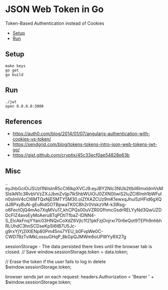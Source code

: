 # JSON Web Token in Go


Token-Based Authentication instead of Cookies

* [Setup](#setup)
* [Run](#run)

## Setup

    make keys
    go get
    go build

## Run

    ./jwt
    open 0.0.0.0:3000

## References

* https://auth0.com/blog/2014/01/07/angularjs-authentication-with-cookies-vs-token/
* https://sendgrid.com/blog/tokens-tokens-intro-json-web-tokens-jwt-go/
* https://gist.github.com/cryptix/45c33ecf0ae54828e63b

## Misc

<base64-encoded header>.<base64-encoded claims>.<base64-encoded signature>
eyJhbGciOiJSUzI1NiIsInR5cCI6IkpXVCJ9.eyJBY2Nlc3NUb2tlbiI6ImxldmVsMSIsIkN1c3RvbVVzZXJJbmZvIjp7Ik5hbWUiOiJ0ZXN0IiwiS2luZCI6Imh1bWFuIn0sImV4cCI6MTQxNjE5MTY5M30.oiZfXAZCUz9mK1ewxqJhui5zHFid6gXQdJRPxyBuN-gEuRidGOTBpwaTK0CBh2r0VskzVM-k3IRsg-o6FectOjQ4mAo7XqMVu17_khCPQs00uVZR0GfhmcGsdrRELYyNd3QwUZDDcFIZ4avoEyMoAeru8TqPDtiTfbaZ-IDNN4-S_ElcAkFnqYYaic03HNQxCoXdZ6VjIc1f21pkFzjOnjrxr70r6eQot9TEPh9nhbhRLUhdC3hnSCDseKpSi6tB7U5Jc-g9rxYjYj2IXIENp80Pm45ns7YEU_b0FvpWe0C-CWD78zTvIMkLossuGHqP_8kGpQJMWm6oUPWYyRX27g

sessionStorage - The data persisted there lives until the browser tab is closed.
  // Save
  window.sessionStorage.token = data.token;

  // Erase the token if the user fails to log in
  delete $window.sessionStorage.token;

browser sends jwt on each request:
  headers.Authorization = 'Bearer ' + $window.sessionStorage.token;
